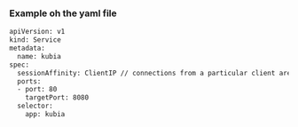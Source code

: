 ### Example oh the yaml file
``` bash
apiVersion: v1
kind: Service
metadata:
  name: kubia
spec:
  sessionAffinity: ClientIP // connections from a particular client are passed to the same Pod each time
  ports:
  - port: 80
    targetPort: 8080
  selector:
    app: kubia
```
